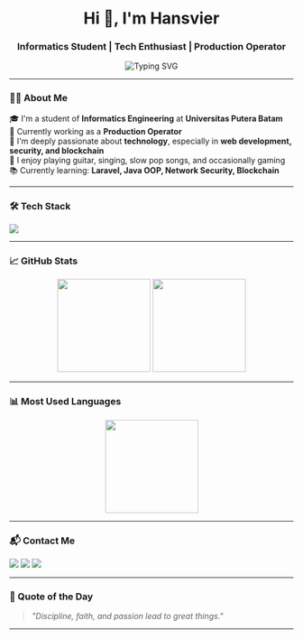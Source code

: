 <h1 align="center">Hi 👋, I'm Hansvier</h1>
<h3 align="center">Informatics Student | Tech Enthusiast | Production Operator</h3>

<p align="center">
  <img src="https://readme-typing-svg.herokuapp.com?font=Fira+Code&size=22&pause=1000&color=00C4FF&center=true&vCenter=true&multiline=true&width=500&lines=Hi%2C+I'm+Hansvier!;Informatics+Student+from+Indonesia.;Tech+Lover+%7C+Blockchain+Explorer+%7C+Music+Addict" alt="Typing SVG" />
</p>

---

### 🧑‍💻 About Me

🎓 I'm a student of **Informatics Engineering** at **Universitas Putera Batam**  
💼 Currently working as a **Production Operator**  
🔐 I'm deeply passionate about **technology**, especially in **web development, security, and blockchain**  
🎸 I enjoy playing guitar, singing, slow pop songs, and occasionally gaming  
📚 Currently learning: **Laravel, Java OOP, Network Security, Blockchain**

---

### 🛠️ Tech Stack

<p align="left">
  <img src="https://skillicons.dev/icons?i=html,css,js,php,laravel,java,mysql,git,linux,figma,photoshop,canva" />
</p>

---

### 📈 GitHub Stats

<p align="center">
  <img src="https://github-readme-stats.vercel.app/api?username=hansvier&show_icons=true&theme=tokyonight" height="165" />
  <img src="https://github-readme-streak-stats.herokuapp.com/?user=hansvier&theme=tokyonight" height="165" />
</p>

---

### 📊 Most Used Languages

<p align="center">
  <img src="https://github-readme-stats.vercel.app/api/top-langs/?username=hansvier&layout=compact&theme=tokyonight" height="165"/>
</p>

---

### 📬 Contact Me

<p>
  <a href="mailto:hansvierlintjewas@gmail.com"><img src="https://img.shields.io/badge/Gmail-D14836?style=for-the-badge&logo=gmail&logoColor=white" /></a>
  <a href="https://wa.me/62xxxxxxx"><img src="https://img.shields.io/badge/WhatsApp-25D366?style=for-the-badge&logo=whatsapp&logoColor=white" /></a>
  <a href="https://linkedin.com/in/your-linkedin"><img src="https://img.shields.io/badge/LinkedIn-0077B5?style=for-the-badge&logo=linkedin&logoColor=white" /></a>
</p>

---

### 🧠 Quote of the Day
> _"Discipline, faith, and passion lead to great things."_

---

